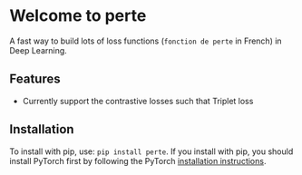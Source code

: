 # Welcome to perte
A fast way to build lots of loss functions (```fonction de perte``` in French) in Deep Learning.

## Features

- Currently support the contrastive losses such that Triplet loss

## Installation

To install with pip, use: `pip install perte`. If you install with pip,
you should install PyTorch first by following the PyTorch [installation
instructions](https://pytorch.org/get-started/locally/).